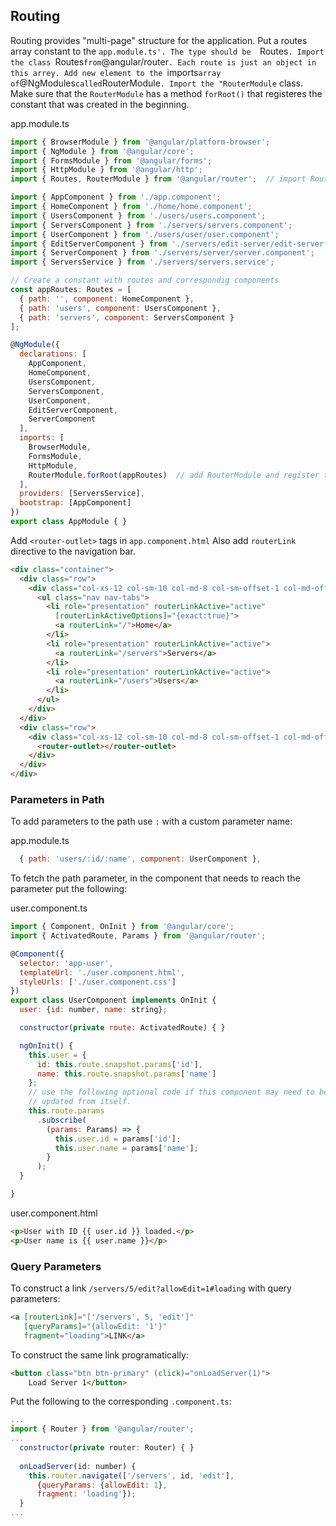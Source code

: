 ## Routing
Routing provides "multi-page" structure for the application. Put a routes array constant to the `app.module.ts'. The type should be 
`Routes`. Import the class `Routes` from `@angular/router`. Each route is just an object in this arrey. Add new element to
the `imports` array of `@NgModules` called `RouterModule`. Import the "RouterModule` class. Make sure that the `RouterModule` has
a method `forRoot()` that registeres the constant that was created in the beginning.

app.module.ts
```javascript
import { BrowserModule } from '@angular/platform-browser';
import { NgModule } from '@angular/core';
import { FormsModule } from '@angular/forms';
import { HttpModule } from '@angular/http';
import { Routes, RouterModule } from '@angular/router';  // import Routers and RouterModule 

import { AppComponent } from './app.component';
import { HomeComponent } from './home/home.component';
import { UsersComponent } from './users/users.component';
import { ServersComponent } from './servers/servers.component';
import { UserComponent } from './users/user/user.component';
import { EditServerComponent } from './servers/edit-server/edit-server.component';
import { ServerComponent } from './servers/server/server.component';
import { ServersService } from './servers/servers.service';

// Create a constant with routes and correspondig components
const appRoutes: Routes = [
  { path: '', component: HomeComponent },
  { path: 'users', component: UsersComponent },
  { path: 'servers', component: ServersComponent }
]; 

@NgModule({
  declarations: [
    AppComponent,
    HomeComponent,
    UsersComponent,
    ServersComponent,
    UserComponent,
    EditServerComponent,
    ServerComponent
  ],
  imports: [
    BrowserModule,
    FormsModule,
    HttpModule,
    RouterModule.forRoot(appRoutes)  // add RouterModule and register the constant created above
  ],
  providers: [ServersService],
  bootstrap: [AppComponent]
})
export class AppModule { }
```
Add `<router-outlet>` tags in `app.component.html` Also add `routerLink` directive to the navigation bar.
```html
<div class="container">
  <div class="row">
    <div class="col-xs-12 col-sm-10 col-md-8 col-sm-offset-1 col-md-offset-2">
      <ul class="nav nav-tabs">
        <li role="presentation" routerLinkActive="active"
          [routerLinkActiveOptions]="{exact:true}">
          <a routerLink="/">Home</a>
        </li>
        <li role="presentation" routerLinkActive="active">
          <a routerLink="/servers">Servers</a>
        </li>
        <li role="presentation" routerLinkActive="active">
          <a routerLink="/users">Users</a>
        </li>
      </ul>
    </div>
  </div>
  <div class="row">
    <div class="col-xs-12 col-sm-10 col-md-8 col-sm-offset-1 col-md-offset-2">
      <router-outlet></router-outlet>
    </div>
  </div>
</div>
```
### Parameters in Path
To add parameters to the path use `:` with a custom parameter name:

app.module.ts
```javascript
  { path: 'users/:id/:name', component: UserComponent },
```
To fetch the path parameter, in the component that needs to reach the parameter put the following:

user.component.ts
```javascript
import { Component, OnInit } from '@angular/core';
import { ActivatedRoute, Params } from '@angular/router';

@Component({
  selector: 'app-user',
  templateUrl: './user.component.html',
  styleUrls: ['./user.component.css']
})
export class UserComponent implements OnInit {
  user: {id: number, name: string};

  constructor(private route: ActivatedRoute) { }

  ngOnInit() {
    this.user = {
      id: this.route.snapshot.params['id'],
      name: this.route.snapshot.params['name']
    };
    // use the following optional code if this component may need to be
    // updated from itself.
    this.route.params
      .subscribe(
        (params: Params) => {
          this.user.id = params['id'];
          this.user.name = params['name'];
        }
      );
  }

}
```
user.component.html
```html
<p>User with ID {{ user.id }} loaded.</p>
<p>User name is {{ user.name }}</p>
```
### Query Parameters
To construct a link `/servers/5/edit?allowEdit=1#loading` with query parameters:
```html
<a [routerLink]="['/servers', 5, 'edit']"
   [queryParams]="{allowEdit: '1'}"
   fragment="loading">LINK</a>
```
To construct the same link programatically:
```html
<button class="btn btn-primary" (click)="onLoadServer(1)">
    Load Server 1</button>
```
Put the following to the corresponding `.component.ts`:
```javascript
...
import { Router } from '@angular/router';
...
  constructor(private router: Router) { }
  
  onLoadServer(id: number) {
    this.router.navigate(['/servers', id, 'edit'], 
      {queryParams: {allowEdit: 1},
      fragment: 'loading'});
  }
...
```
